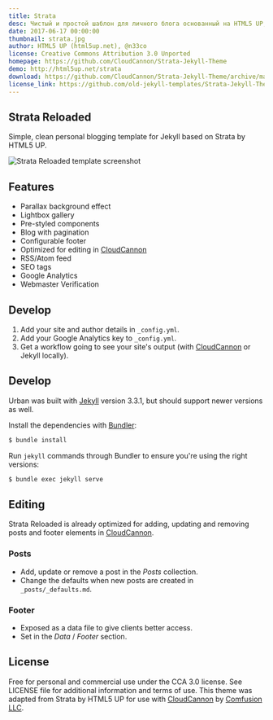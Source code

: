 ```yaml
---
title: Strata
desc: Чистый и простой шаблон для личного блога основанный на HTML5 UP, адаптирован для сайта на движке Jekyll.
date: 2017-06-17 00:00:00
thumbnail: strata.jpg
author: HTML5 UP (html5up.net), @n33co
license: Creative Commons Attribution 3.0 Unported
homepage: https://github.com/CloudCannon/Strata-Jekyll-Theme
demo: http://html5up.net/strata
download: https://github.com/CloudCannon/Strata-Jekyll-Theme/archive/master.zip
license_link: https://github.com/old-jekyll-templates/Strata-Jekyll-Theme/blob/master/LICENSE
---
```

## Strata Reloaded

Simple, clean personal blogging template for Jekyll based on Strata by HTML5 UP.

![Strata Reloaded template screenshot](https://github.com/old-jekyll-templates/Strata-Jekyll-Theme/blob/master/images/_screenshot.png?raw=true)

## Features

* Parallax background effect
* Lightbox gallery
* Pre-styled components
* Blog with pagination
* Configurable footer
* Optimized for editing in [CloudCannon](http://cloudcannon.com/)
* RSS/Atom feed
* SEO tags
* Google Analytics
* Webmaster Verification

## Develop

1. Add your site and author details in `_config.yml`.
2. Add your Google Analytics key to `_config.yml`.
3. Get a workflow going to see your site's output (with [CloudCannon](https://app.cloudcannon.com/) or Jekyll locally).

## Develop

Urban was built with [Jekyll](http://jekyllrb.com/) version 3.3.1, but should support newer versions as well.

Install the dependencies with [Bundler](http://bundler.io/):

~~~bash
$ bundle install
~~~

Run `jekyll` commands through Bundler to ensure you're using the right versions:

~~~bash
$ bundle exec jekyll serve
~~~

## Editing

Strata Reloaded is already optimized for adding, updating and removing posts and footer elements in [CloudCannon](https://app.cloudcannon.com/).

### Posts

* Add, update or remove a post in the *Posts* collection.
* Change the defaults when new posts are created in `_posts/_defaults.md`.

### Footer

* Exposed as a data file to give clients better access.
* Set in the *Data* / *Footer* section.

## License

Free for personal and commercial use under the CCA 3.0 license. See LICENSE file for additional information and terms of use. This theme was adapted from Strata by HTML5 UP for use with [CloudCannon](http://cloudcannon.com) by [Comfusion LLC](http://comfusionllc.com).
